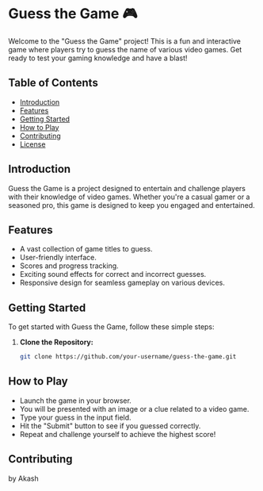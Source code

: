 # Guess the Game 🎮

Welcome to the "Guess the Game" project! This is a fun and interactive game where players try to guess the name of various video games. Get ready to test your gaming knowledge and have a blast!

## Table of Contents
- [Introduction](#introduction)
- [Features](#features)
- [Getting Started](#getting-started)
- [How to Play](#how-to-play)
- [Contributing](#contributing)
- [License](#license)

## Introduction

Guess the Game is a project designed to entertain and challenge players with their knowledge of video games. Whether you're a casual gamer or a seasoned pro, this game is designed to keep you engaged and entertained.

## Features

- A vast collection of game titles to guess.
- User-friendly interface.
- Scores and progress tracking.
- Exciting sound effects for correct and incorrect guesses.
- Responsive design for seamless gameplay on various devices.

## Getting Started

To get started with Guess the Game, follow these simple steps:

1. **Clone the Repository:**
   ```bash
   git clone https://github.com/your-username/guess-the-game.git

## How to Play
- Launch the game in your browser.
- You will be presented with an image or a clue related to a video game.
- Type your guess in the input field.
- Hit the "Submit" button to see if you guessed correctly.
- Repeat and challenge yourself to achieve the highest score!

## Contributing
by Akash 

